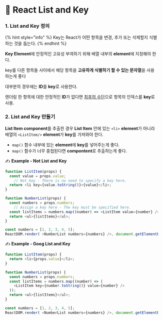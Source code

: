 # 📄 React List and Key

### 1. List and Key 정의

{% hint style="info" %}
Key는 React가 어떤 항목을 변경, 추가 또는 삭제할지 식별하는 것을 돕는다.
{% endhint %}

**Key Element**에 안정적인 고유성 부여하기 위해 배열 내부의 **element**에 지정해야 한다.

key를 다른 항목들 사이에서 해당 항목을 **고유하게 식별하기 할 수 있는 문자열**을 사용하는게 좋다

대부분의 경우에는 **ID**를 **key**로 사용한다.

렌더링 한 항목에 대한 안정적인 **ID**가 없다면 [최후의 수단](https://medium.com/@robinpokorny/index-as-a-key-is-an-anti-pattern-e0349aece318)으로 항목의 인덱스를 **key**로 사용.

### 2. List and Key 만들기

**List Item component**를 추출한 경우 **List Item** 안에 있는 `<li>` **element**가 아니라 배열의 `<ListItem/>` **element**가 **key**를 가져와야 한다.

* `map()` 함수 내부에 있는 **element**에 **key**를 넣어주는게 좋다.
* `map()` 함수가 너무 중첩된다면 **compontent**로 추출하는게 좋다.

✍ **Example - Not List and Key**

```javascript
function ListItem(props) {
  const value = props.value;
	// Not key - There is no need to specify a key here.
  return <li key={value.toString()}>{value}</li>;
}

function NumberList(props) {
  const numbers = props.numbers;
	// Assign a key here - The key must be specified here.
  const listItems = numbers.map((number) => <ListItem value={number} />);
  return <ul>{listItems}</ul>;
}

const numbers = [1, 2, 3, 4, 5];
ReactDOM.render( <NumberList numbers={numbers} />, document.getElementById("root"));
```

✍ **Example - Goog List and Key**

```javascript
function ListItem(props) {
  return <li>{props.value}</li>;
}

function NumberList(props) {
  const numbers = props.numbers;
  const listItems = numbers.map((number) => (
    <ListItem key={number.toString()} value={number} />
  ));
  return <ul>{listItems}</ul>;
}

const numbers = [1, 2, 3, 4, 5];
ReactDOM.render( <NumberList numbers={numbers} />, document.getElementById("root"));
```

